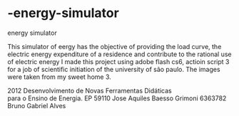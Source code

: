 # -energy-simulator
 energy simulator



This simulator of eergy has the objective of providing the load curve, the electric energy expenditure of a residence and contribute to the rational use of electric energy
I made this project using adobe flash cs6, actioin script 3 for a job of scientific initiation of the university of são paulo.
The images were taken from my sweet home 3.

2012
Desenvolvimento	de	Novas	Ferramentas	Didáticas	
para	o	Ensino	de	Energia. EP 59110 Jose	Aquiles	Baesso	Grimoni 6363782 Bruno	Gabriel	Alves






